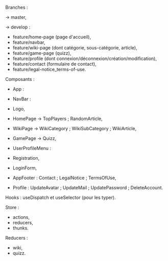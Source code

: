Branches :

-> master,

-> develop :
- feature/home-page (page d'accueil),
- feature/navbar,
- feature/wiki-page (dont catégorie, sous-catégorie, article),
- feature/game-page (quizz),
- feature/profile (dont connexion/déconnexion/création/modification),
- feature/contact (formulaire de contact),
- feature/legal-notice_terms-of-use.



Composants :

- App :
- NavBar :
- Logo,
- HomePage -> TopPlayers ; RandomArticle,
- WikiPage -> WikiCategory ; WikiSubCategory ; WikiArticle,
- GamePage -> Quizz,
- UserProfileMenu :
- Registration,
- LoginForm,
  
- AppFooter : Contact ; LegalNotice ; TermsOfUse,
  
- Profile : UpdateAvatar ; UpdateMail ; UpdatePassword ; DeleteAccount.

Hooks : useDispatch et useSelector (pour les typer).

Store :
- actions,
- reducers,
- thunks.

Reducers :
- wiki,
- quizz.